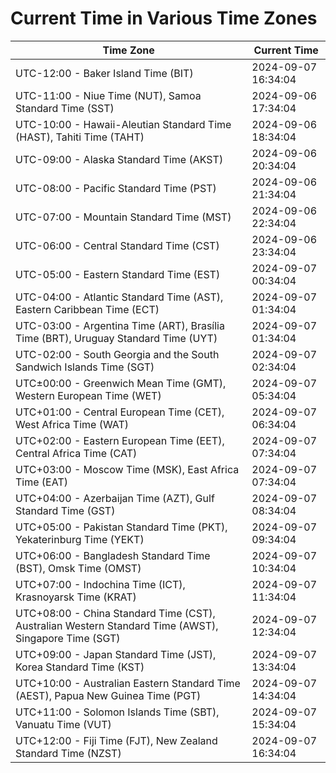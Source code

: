 # Current Time in Various Time Zones

| Time Zone | Current Time |
|-----------|--------------|
| UTC-12:00 - Baker Island Time (BIT) | 2024-09-07 16:34:04 |
| UTC-11:00 - Niue Time (NUT), Samoa Standard Time (SST) | 2024-09-06 17:34:04 |
| UTC-10:00 - Hawaii-Aleutian Standard Time (HAST), Tahiti Time (TAHT) | 2024-09-06 18:34:04 |
| UTC-09:00 - Alaska Standard Time (AKST) | 2024-09-06 20:34:04 |
| UTC-08:00 - Pacific Standard Time (PST) | 2024-09-06 21:34:04 |
| UTC-07:00 - Mountain Standard Time (MST) | 2024-09-06 22:34:04 |
| UTC-06:00 - Central Standard Time (CST) | 2024-09-06 23:34:04 |
| UTC-05:00 - Eastern Standard Time (EST) | 2024-09-07 00:34:04 |
| UTC-04:00 - Atlantic Standard Time (AST), Eastern Caribbean Time (ECT) | 2024-09-07 01:34:04 |
| UTC-03:00 - Argentina Time (ART), Brasília Time (BRT), Uruguay Standard Time (UYT) | 2024-09-07 01:34:04 |
| UTC-02:00 - South Georgia and the South Sandwich Islands Time (SGT) | 2024-09-07 02:34:04 |
| UTC±00:00 - Greenwich Mean Time (GMT), Western European Time (WET) | 2024-09-07 05:34:04 |
| UTC+01:00 - Central European Time (CET), West Africa Time (WAT) | 2024-09-07 06:34:04 |
| UTC+02:00 - Eastern European Time (EET), Central Africa Time (CAT) | 2024-09-07 07:34:04 |
| UTC+03:00 - Moscow Time (MSK), East Africa Time (EAT) | 2024-09-07 07:34:04 |
| UTC+04:00 - Azerbaijan Time (AZT), Gulf Standard Time (GST) | 2024-09-07 08:34:04 |
| UTC+05:00 - Pakistan Standard Time (PKT), Yekaterinburg Time (YEKT) | 2024-09-07 09:34:04 |
| UTC+06:00 - Bangladesh Standard Time (BST), Omsk Time (OMST) | 2024-09-07 10:34:04 |
| UTC+07:00 - Indochina Time (ICT), Krasnoyarsk Time (KRAT) | 2024-09-07 11:34:04 |
| UTC+08:00 - China Standard Time (CST), Australian Western Standard Time (AWST), Singapore Time (SGT) | 2024-09-07 12:34:04 |
| UTC+09:00 - Japan Standard Time (JST), Korea Standard Time (KST) | 2024-09-07 13:34:04 |
| UTC+10:00 - Australian Eastern Standard Time (AEST), Papua New Guinea Time (PGT) | 2024-09-07 14:34:04 |
| UTC+11:00 - Solomon Islands Time (SBT), Vanuatu Time (VUT) | 2024-09-07 15:34:04 |
| UTC+12:00 - Fiji Time (FJT), New Zealand Standard Time (NZST) | 2024-09-07 16:34:04 |
